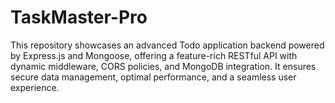 # TaskMaster-Pro
This repository showcases an advanced Todo application backend powered by Express.js and Mongoose, offering a feature-rich RESTful API with dynamic middleware, CORS policies, and MongoDB integration. It ensures secure data management, optimal performance, and a seamless user experience.
